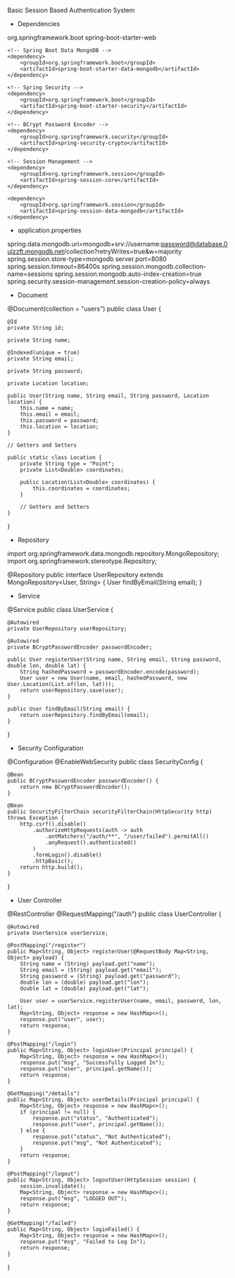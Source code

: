 Basic Session Based Authentication System

- Dependencies
<dependencies>
    <!-- Spring Boot Web -->
    <dependency>
        <groupId>org.springframework.boot</groupId>
        <artifactId>spring-boot-starter-web</artifactId>
    </dependency>

    <!-- Spring Boot Data MongoDB -->
    <dependency>
        <groupId>org.springframework.boot</groupId>
        <artifactId>spring-boot-starter-data-mongodb</artifactId>
    </dependency>

    <!-- Spring Security -->
    <dependency>
        <groupId>org.springframework.boot</groupId>
        <artifactId>spring-boot-starter-security</artifactId>
    </dependency>

    <!-- BCrypt Password Encoder -->
    <dependency>
        <groupId>org.springframework.security</groupId>
        <artifactId>spring-security-crypto</artifactId>
    </dependency>

    <!-- Session Management -->
    <dependency>
        <groupId>org.springframework.session</groupId>
        <artifactId>spring-session-core</artifactId>
    </dependency>
    
    <dependency>
        <groupId>org.springframework.session</groupId>
        <artifactId>spring-session-data-mongodb</artifactId>
    </dependency>
</dependencies>


- application.properties

spring.data.mongodb.uri=mongodb+srv://username:password@database.0ulzzft.mongodb.net/collection?retryWrites=true&w=majority
spring.session.store-type=mongodb
server.port=8080
spring.session.timeout=86400s
spring.session.mongodb.collection-name=sessions
spring.session.mongodb.auto-index-creation=true
spring.security.session-management.session-creation-policy=always



- Document

@Document(collection = "users")
public class User {

    @Id
    private String id;

    private String name;
    
    @Indexed(unique = true)
    private String email;

    private String password;

    private Location location;

    public User(String name, String email, String password, Location location) {
        this.name = name;
        this.email = email;
        this.password = password;
        this.location = location;
    }

    // Getters and Setters

    public static class Location {
        private String type = "Point";
        private List<Double> coordinates;

        public Location(List<Double> coordinates) {
            this.coordinates = coordinates;
        }

        // Getters and Setters
    }
}


- Repository

import org.springframework.data.mongodb.repository.MongoRepository;
import org.springframework.stereotype.Repository;

@Repository
public interface UserRepository extends MongoRepository<User, String> {
    User findByEmail(String email);
}


- Service

@Service
public class UserService {

    @Autowired
    private UserRepository userRepository;

    @Autowired
    private BCryptPasswordEncoder passwordEncoder;

    public User registerUser(String name, String email, String password, double lon, double lat) {
        String hashedPassword = passwordEncoder.encode(password);
        User user = new User(name, email, hashedPassword, new User.Location(List.of(lon, lat)));
        return userRepository.save(user);
    }

    public User findByEmail(String email) {
        return userRepository.findByEmail(email);
    }
}


- Security Configuration

@Configuration
@EnableWebSecurity
public class SecurityConfig {

    @Bean
    public BCryptPasswordEncoder passwordEncoder() {
        return new BCryptPasswordEncoder();
    }

    @Bean
    public SecurityFilterChain securityFilterChain(HttpSecurity http) throws Exception {
        http.csrf().disable()
            .authorizeHttpRequests(auth -> auth
                .antMatchers("/auth/**", "/user/failed").permitAll()
                .anyRequest().authenticated()
            )
            .formLogin().disable()
            .httpBasic();
        return http.build();
    }
}


- User Controller

@RestController
@RequestMapping("/auth")
public class UserController {

    @Autowired
    private UserService userService;

    @PostMapping("/register")
    public Map<String, Object> registerUser(@RequestBody Map<String, Object> payload) {
        String name = (String) payload.get("name");
        String email = (String) payload.get("email");
        String password = (String) payload.get("password");
        double lon = (double) payload.get("lon");
        double lat = (double) payload.get("lat");

        User user = userService.registerUser(name, email, password, lon, lat);
        Map<String, Object> response = new HashMap<>();
        response.put("user", user);
        return response;
    }

    @PostMapping("/login")
    public Map<String, Object> loginUser(Principal principal) {
        Map<String, Object> response = new HashMap<>();
        response.put("msg", "Successfully Logged In");
        response.put("user", principal.getName());
        return response;
    }

    @GetMapping("/details")
    public Map<String, Object> userDetails(Principal principal) {
        Map<String, Object> response = new HashMap<>();
        if (principal != null) {
            response.put("status", "Authenticated");
            response.put("user", principal.getName());
        } else {
            response.put("status", "Not Authenticated");
            response.put("msg", "Not Authenticated");
        }
        return response;
    }

    @PostMapping("/logout")
    public Map<String, Object> logoutUser(HttpSession session) {
        session.invalidate();
        Map<String, Object> response = new HashMap<>();
        response.put("msg", "LOGGED OUT");
        return response;
    }

    @GetMapping("/failed")
    public Map<String, Object> loginFailed() {
        Map<String, Object> response = new HashMap<>();
        response.put("msg", "Failed to Log In");
        return response;
    }
}